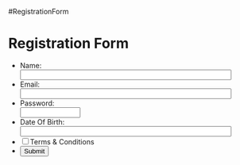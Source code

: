 #RegistrationForm
<html lang="en">
 <head>
<meta charset="utf-8">
<title>Unnati Registration Form</title>
<meta name="keywords" content="example, JavaScript Form Validation, Sample registration form" />
<meta name="description" content="This document is an example of JavaScript Form Validation using a sample registration form. " />
<link rel='stylesheet' href='js-form-validation.css' type='text/css' />
<script src="sample-registration-form-validation.js"></script>
</head>
<body onload="document.registration.userid.focus();">
<h1>Registration Form</h1>
<form name='registration' onSubmit="return formValidation();">
<ul>
 <li> <label for="username">Name:</label></li>
<input type="text" name="username" size="50" />
  
<li><label for="email">Email:</label></li>
<input type="text" name="email" size="50" />

<li><label for="passid">Password:</label></li>
<input type="password" name="passid" size="12" />

<li><label for="address">Date Of Birth:</label></li>
<input type="text" name="dob" size="50" />
 <li><input type="checkbox" id="accept">Terms & Conditions</li>
<li><button onclick="myFunction()">Submit</button></li>
</ul>
</form>
</body>
</html>
